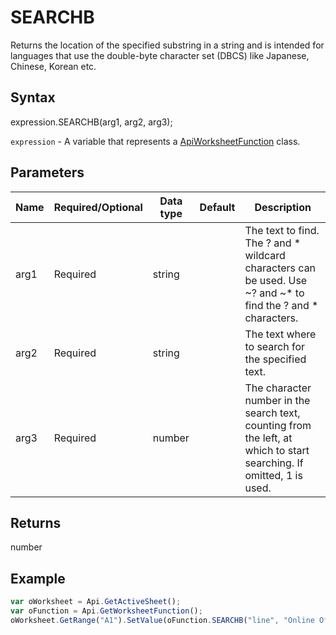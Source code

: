 # SEARCHB

Returns the location of the specified substring in a string and is intended for languages that use the double-byte character set (DBCS) like Japanese, Chinese, Korean etc.

## Syntax

expression.SEARCHB(arg1, arg2, arg3);

`expression` - A variable that represents a [ApiWorksheetFunction](../ApiWorksheetFunction.md) class.

## Parameters

| **Name** | **Required/Optional** | **Data type** | **Default** | **Description** |
| ------------- | ------------- | ------------- | ------------- | ------------- |
| arg1 | Required | string |  | The text to find. The ? and * wildcard characters can be used. Use ~? and ~* to find the ? and * characters. |
| arg2 | Required | string |  | The text where to search for the specified text. |
| arg3 | Required | number |  | The character number in the search text, counting from the left, at which to start searching. If omitted, 1 is used. |

## Returns

number

## Example



```javascript
var oWorksheet = Api.GetActiveSheet();
var oFunction = Api.GetWorksheetFunction();
oWorksheet.GetRange("A1").SetValue(oFunction.SEARCHB("line", "Online Office"));
```
